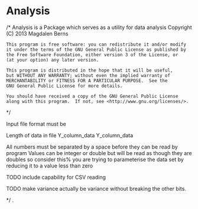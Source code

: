 Analysis
========

/*  Analysis is a Package which serves as a utility for data analysis
    Copyright (C) 2013  Magdalen Berns

    This program is free software: you can redistribute it and/or modify
    it under the terms of the GNU General Public License as published by
    the Free Software Foundation, either version 3 of the License, or
    (at your option) any later version.

    This program is distributed in the hope that it will be useful,
    but WITHOUT ANY WARRANTY; without even the implied warranty of
    MERCHANTABILITY or FITNESS FOR A PARTICULAR PURPOSE.  See the
    GNU General Public License for more details.

    You should have received a copy of the GNU General Public License
    along with this program.  If not, see <http://www.gnu.org/licenses/>.

 */

Input file format must be 


Length of data in file
Y_column_data Y_column_data


All numbers must be separated by a space before they can be read by program
Values can be integer or double but will be read as though they are doubles so consider this% you are trying to parameterise the data set by reducing it to a value less than zero 

 TODO include capability for CSV reading 
 
 TODO make variance actually be variance without breaking the other bits.
 
 
 */ . 
